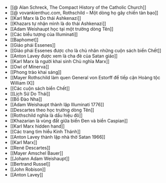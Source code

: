- [[@ Alan Schreck, The Compact History of the Catholic Church]]
- [[@ vovankienthuc.com, Rothschild – Một dòng họ gây chiến tàn bạo]]
- [[Karl Marx là Do thái Ashkenazi]]
- [[Khazars tự nhận mình là do thái Ashkenazi]]
- [[Adam Weishaupt học tại một trường dòng Tên]]
- [[Các biểu tượng của Illuminati]]
- [[Baphomet]]
- [[Giáo phái Essenes]]
- [[Giáo phái Essenes được cho là chủ nhân những cuộn sách biển Chết]]
- [[Anton Lavey được xem là cha đẻ của Satan giáo]]
- [[Karl Marx là người khai sinh Chủ nghĩa Marx]]
- [[Owl of Minerva]]
- [[Phong trào khai sáng]]
- [[Mayer Rothschild làm quen General von Estorff để tiếp cận Hoàng tộc William IX]]
- [[Các cuộn sách biển Chết]]
- [[Lịch Sử Do Thái]]
- [[Bồ Đào Nha]]
- [[Adam Weishaupt thành lập Illuminati 1776]]
- [[Descartes theo học trường dòng Tên]]
- [[Rothschild nghĩa là dấu hiệu đỏ]]
- [[Khazarian là vùng đất giữa biển Đen và biển Caspian]]
- [[Karl Marx hidden hand]]
- [[Các trang tìm hiểu Kinh Thánh]]
- [[Anton Lavey thành lập nhà thờ Satan 1966]]
- [[Karl Marx]]
- [[René Descartes]]
- [[Mayer Amschel Bauer]]
- [[Johann Adam Weishaupt]]
- [[Bertrand Russel]]
- [[John Robison]]
- [[Anton Lavey]]
